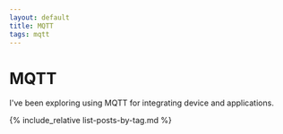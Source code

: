 ```yaml
---
layout: default
title: MQTT
tags: mqtt
---
```

# MQTT

I've been exploring using MQTT for integrating device and applications.

{% include_relative list-posts-by-tag.md %}
